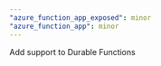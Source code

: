```yaml
---
"azure_function_app_exposed": minor
"azure_function_app": minor
---
```


Add support to Durable Functions
